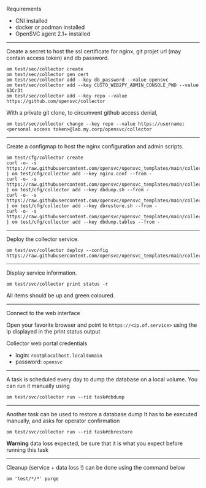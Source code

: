 Requirements
* CNI installed
* docker or podman installed
* OpenSVC agent 2.1+ installed

***

Create a secret to host the ssl certificate for nginx, git projet url (may contain access token) and db password.

```
om test/sec/collector create
om test/sec/collector gen cert
om test/sec/collector add --key db_password --value opensvc
om test/sec/collector add --key CUSTO_WEB2PY_ADMIN_CONSOLE_PWD --value S3Cr3t
om test/sec/collector add --key repo --value https://github.com/opensvc/collector
```

With a private git clone, to circumvent github access denial,
```
om test/sec/collector change --key repo --value https://username:<personal access token>@lab.my.corp/opensvc/collector
```

***

Create a configmap to host the nginx configuration and admin scripts.

```
om test/cfg/collector create
curl -o- -s https://raw.githubusercontent.com/opensvc/opensvc_templates/main/collector/nginx.conf | om test/cfg/collector add --key nginx.conf --from -
curl -o- -s https://raw.githubusercontent.com/opensvc/opensvc_templates/main/collector/scripts/dbdump.sh | om test/cfg/collector add --key dbdump.sh --from -
curl -o- -s https://raw.githubusercontent.com/opensvc/opensvc_templates/main/collector/scripts/dbrestore.sh | om test/cfg/collector add --key dbrestore.sh --from -
curl -o- -s https://raw.githubusercontent.com/opensvc/opensvc_templates/main/collector/scripts/dbdump.tables | om test/cfg/collector add --key dbdump.tables --from -
```

***

Deploy the collector service.
```
om test/svc/collector deploy --config https://raw.githubusercontent.com/opensvc/opensvc_templates/main/collector/collector.conf
```

***

Display service information.
```
om test/svc/collector print status -r
```

All items should be up and green coloured.

***

Connect to the web interface

Open your favorite browser and point to `https://<ip.of.service>` using the ip displayed in the print status output

Collector web portal credentials
* login: `root@localhost.localdomain`
* password: `opensvc`

***

A task is scheduled every day to dump the database on a local volume.
You can run it manually using 

```
om test/svc/collector run --rid task#dbdump
```

***

Another task can be used to restore a database dump
It has to be executed manually, and asks for operator confirmation

```
om test/svc/collector run --rid task#dbrestore
```

**Warning** data loss expected, be sure that it is what you expect before running this task

***

Cleanup (service + data loss !) can be done using the command below
```
om 'test/*/*' purge
```

